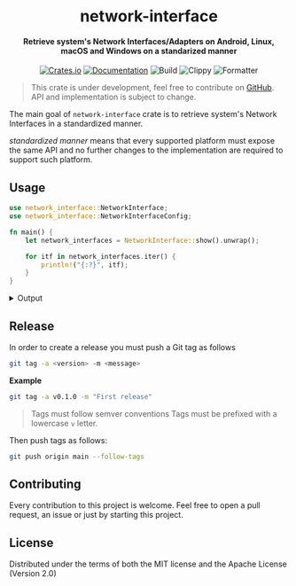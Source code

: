 <div>
  <h1 align="center">network-interface</h1>
  <h4 align="center">
    Retrieve system's Network Interfaces/Adapters on Android, Linux, macOS and Windows
    on a standarized manner
  </h4>
</div>

<div align="center">

  [![Crates.io](https://img.shields.io/crates/v/network-interface.svg)](https://crates.io/crates/network-interface)
  [![Documentation](https://docs.rs/network-interface/badge.svg)](https://docs.rs/network-interface)
  ![Build](https://github.com/EstebanBorai/network-interface/workflows/build/badge.svg)
  ![Clippy](https://github.com/EstebanBorai/network-interface/workflows/clippy/badge.svg)
  ![Formatter](https://github.com/EstebanBorai/network-interface/workflows/fmt/badge.svg)

</div>

> This crate is under development, feel free to contribute on [GitHub](https://github.com/EstebanBorai/network-interface). API and implementation is subject to change.

The main goal of `network-interface` crate is to retrieve system's Network
Interfaces in a standardized manner.

_standardized manner_ means that every supported platform must expose the same
API and no further changes to the implementation are required to support such
platform.

## Usage
```rust
use network_interface::NetworkInterface;
use network_interface::NetworkInterfaceConfig;

fn main() {
    let network_interfaces = NetworkInterface::show().unwrap();

    for itf in network_interfaces.iter() {
        println!("{:?}", itf);
    }
}
```

<details>
  <summary>Output</summary>

```
NetworkInterface { name: "lo", addr: Some(V4(V4IfAddr { ip: 127.0.0.1, broadcast: Some(127.0.0.1), netmask: Some(255.0.0.0) })) }
NetworkInterface { name: "wlp1s0", addr: Some(V4(V4IfAddr { ip: 192.168.0.16, broadcast: Some(192.168.0.255), netmask: Some(255.255.255.0) })) }
NetworkInterface { name: "wg0", addr: Some(V4(V4IfAddr { ip: 10.8.0.4, broadcast: Some(10.8.0.4), netmask: Some(255.255.255.0) })) }
NetworkInterface { name: "docker0", addr: Some(V4(V4IfAddr { ip: 172.17.0.1, broadcast: Some(172.17.255.255), netmask: Some(255.255.0.0) })) }
NetworkInterface { name: "lo", addr: Some(V6(V6IfAddr { ip: ::1, broadcast: None, netmask: Some(ffff:ffff:ffff:ffff:ffff:ffff:ffff:ffff) })) }
NetworkInterface { name: "wlp1s0", addr: Some(V6(V6IfAddr { ip: <redacted>, broadcast: None, netmask: Some(ffff:ffff:ffff:ffff::) })) }
NetworkInterface { name: "docker0", addr: Some(V6(V6IfAddr { ip: <redacted>, broadcast: None, netmask: Some(ffff:ffff:ffff:ffff::) })) }
NetworkInterface { name: "veth9d2904f", addr: Some(V6(V6IfAddr { ip: <redacted>, broadcast: None, netmask: Some(ffff:ffff:ffff:ffff::) })) }
NetworkInterface { name: "vethcdd79af", addr: Some(V6(V6IfAddr { ip: <redacted>, broadcast: None, netmask: Some(ffff:ffff:ffff:ffff::) })) }
```
</details>

## Release

In order to create a release you must push a Git tag as follows

```sh
git tag -a <version> -m <message>
```

**Example**

```sh
git tag -a v0.1.0 -m "First release"
```

> Tags must follow semver conventions
> Tags must be prefixed with a lowercase `v` letter.

Then push tags as follows:

```sh
git push origin main --follow-tags
```

## Contributing

Every contribution to this project is welcome. Feel free to open a pull request,
an issue or just by starting this project.

## License

Distributed under the terms of both the MIT license and the Apache License (Version 2.0)
